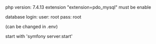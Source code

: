 php version: 7.4.13
extension "extension=pdo_mysql" must be enable

database login:
user: root
pass: root

(can be changed in .env)

start with 'symfony server:start'
